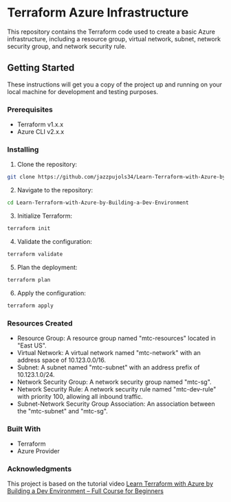 # Terraform Azure Infrastructure

This repository contains the Terraform code used to create a basic Azure infrastructure, including a resource group, virtual network, subnet, network security group, and network security rule.

## Getting Started

These instructions will get you a copy of the project up and running on your local machine for development and testing purposes.

### Prerequisites

- Terraform v1.x.x
- Azure CLI v2.x.x

### Installing

1. Clone the repository:

```bash
git clone https://github.com/jazzpujols34/Learn-Terraform-with-Azure-by-Building-a-Dev-Environment.git
```

2. Navigate to the repository:

```bash
cd Learn-Terraform-with-Azure-by-Building-a-Dev-Environment
```
3. Initialize Terraform:

```bash
terraform init
```
4. Validate the configuration:

```bash
terraform validate
```
5. Plan the deployment:

```bash
terraform plan
```
6. Apply the configuration:

```bash
terraform apply
```

### Resources Created
- Resource Group: A resource group named "mtc-resources" located in "East US".
- Virtual Network: A virtual network named "mtc-network" with an address space of 10.123.0.0/16.
- Subnet: A subnet named "mtc-subnet" with an address prefix of 10.123.1.0/24.
- Network Security Group: A network security group named "mtc-sg".
- Network Security Rule: A network security rule named "mtc-dev-rule" with priority 100, allowing all inbound traffic.
- Subnet-Network Security Group Association: An association between the "mtc-subnet" and "mtc-sg".

### Built With
- Terraform
- Azure Provider

### Acknowledgments
This project is based on the tutorial video [Learn Terraform with Azure by Building a Dev Environment – Full Course for Beginners](https://www.youtube.com/watch?v=V53AHWun17s)

